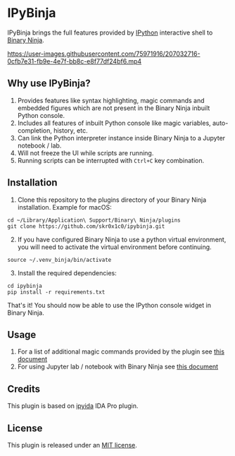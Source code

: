 # IPyBinja

IPyBinja brings the full features provided by [IPython](https://ipython.org) interactive shell to [Binary Ninja](https://binary.ninja). 

https://user-images.githubusercontent.com/75971916/207032716-0cfb7e31-fb9e-4e7f-bb8c-e8f77df24bf6.mp4


## Why use IPyBinja?

1. Provides features like syntax highlighting, magic commands and embedded figures which are not present in the Binary Ninja inbuilt Python console.
2. Includes all features of inbuilt Python console like magic variables, auto-completion, history, etc.
3. Can link the Python interpreter instance inside Binary Ninja to a Jupyter notebook / lab.
4. Will not freeze the UI while scripts are running.
5. Running scripts can be interrupted with `Ctrl+C` key combination.


## Installation

1. Clone this repository to the plugins directory of your Binary Ninja installation.  Example for macOS:
```shell
cd ~/Library/Application\ Support/Binary\ Ninja/plugins
git clone https://github.com/skr0x1c0/ipybinja.git
```

2. If you have configured Binary Ninja to use a python virtual environment, you will need to activate the virtual environment before continuing.

```shell
source ~/.venv_binja/bin/activate
```

3. Install the required dependencies:

```shell
cd ipybinja
pip install -r requirements.txt
```

That's it!  You should now be able to use the IPython console widget in Binary Ninja.

## Usage

1. For a list of additional magic commands provided by the plugin see [this document](./docs/magic_commands.md)
2. For using Jupyter lab / notebook with Binary Ninja see [this document](./docs/notebook.md)

## Credits

This plugin is based on [ipyida](https://github.com/eset/ipyida) IDA Pro plugin.


## License

This plugin is released under an [MIT license](./LICENSE).

